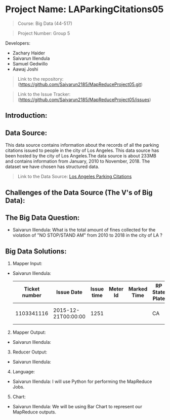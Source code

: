 # Project Name: LAParkingCitations05

> Course: Big Data (44-517)

> Project Number: Group 5 

Developers:
- Zachary Haider
- Saivarun Illendula
- Samuel Gedwillo
- Aawaj Joshi

> Link to the repository: (https://github.com/Saivarun2185/MapReduceProject05.git)


> Link to the Issue Tracker: (https://github.com/Saivarun2185/MapReduceProject05/issues)

## Introduction:


## Data Source:
This data source contains information about the records of all the parking citations issued to people in the city of Los Angeles. This data source has been hosted by the city of Los Angeles.The data source is about 233MB and contains information from January, 2010 to November, 2018. The dataset we have chosen has structured data. 

>Link to the Data Source: [Los Angeles Parking Citations](https://www.kaggle.com/cityofLA/los-angeles-parking-citations)

## Challenges of the Data Source (The V's of Big Data):


## The Big Data Question:
- Saivarun Illendula: What is the total amount of fines collected for the violation of "NO STOP/STAND AM" from 2010 to 2018 in the city of LA ?


## Big Data Solutions:

1. Mapper Input:

- Saivarun Illendula: 

    | Ticket number | Issue Date          | Issue time | Meter Id | Marked Time | RP State Plate | Plate Expiry Date | VIN | Make | Body Style | Color | Location        | Route | Agency | Violation code | Violation Description | Fine amount | Latitude |
    |---------------|---------------------|------------|----------|-------------|----------------|-------------------|-----|------|------------|-------|-----------------|-------|--------|----------------|-----------------------|-------------|----------|
    | 1103341116    | 2015-12-21T00:00:00 | 1251       |          |             | CA             | 200304            |     | HOND | PA         | GY    | 13147 WELBY WAY | 1521  | 1      | 4000A1         | NO EVIDENCE OF REG    | 50          | 99999    |


2. Mapper Output:

- Saivarun Illendula: 

3. Reducer Output:

- Saivarun Illendula: 

4. Language:

- Saivarun Illendula: I  will use Python for performing the MapReduce Jobs.

5. Chart: 

- Saivarun Illendula: We will be using Bar Chart to represent our MapReduce outputs.






